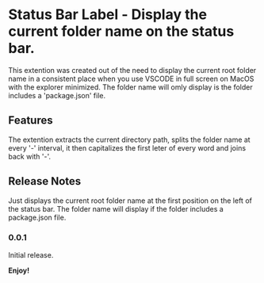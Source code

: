 # Status Bar Label - Display the current folder name on the status bar.

This extention was created out of the need to display the current root folder name in a consistent place when you use VSCODE in full screen on MacOS with the explorer minimized. The folder name will omly display is the folder includes a 'package.json' file.

## Features

The extention extracts the current directory path, splits the folder name at every '-' interval, it then capitalizes the first leter of every word and joins back with '-'.

## Release Notes

Just displays the current root folder name at the first position on the left of the status bar. The folder name will display if the folder includes a package.json file.

### 0.0.1

Initial release.





**Enjoy!**